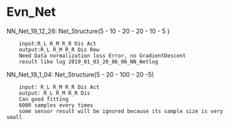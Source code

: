 # Evn_Net
NN_Net_19_12_26: Net_Structure(5 - 10 - 20 - 20 - 10 - 5 )

        input:R_L R_M R_R Dis Act
        output:R_L R_M R_R Dis Rew
        Need Data normalization loss Error, no GradientDescent
        result like log 2019_01_03_20_06_06_NN_Netlog
NN_Net_19_1_04: Net_Structure(5 - 20 - 100 - 20 -5)

        input: R_L R_M R_R Dis Act
        output: R_L R_M R_R Dis 
        Can good fitting 
        6000 samples every times
        some sensor result will be ignored because its sample size is very small
	

